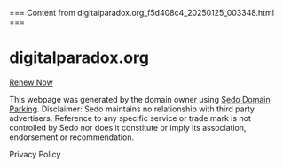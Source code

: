=== Content from digitalparadox.org_f5d408c4_20250125_003348.html ===

# digitalparadox.org

[Renew Now](https://www.name.com/domain/renew/digitalparadox.org?utm_source=Sedo_parked_page&utm_medium=button&utm_campaign=Sedo_Expired_v)

This webpage was generated by the domain owner using [Sedo Domain Parking](https://www.sedo.com/services/parking.php3). Disclaimer: Sedo maintains no relationship with third party advertisers. Reference to any specific service or trade mark is not controlled by Sedo nor does it constitute or imply its association, endorsement or recommendation.

Privacy Policy
